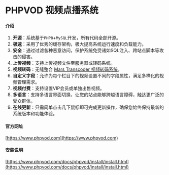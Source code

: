 # PHPVOD 视频点播系统

#### 介绍
1. **开源**：系统基于`PHP8`+`MySQL`开发，所有代码全部开源。
2. **极速**：采用了优秀的缓存架构，极大提高系统运行速度和负载能力。
3. **安全**：通过过滤各种恶意访问，保护系统免受诸如SQL注入、跨站点脚本等攻击的侵害。
4. **上传视频**：支持上传视频文件至服务器或转码系统。
5. **视频转码**：无缝整合 [Mars Transcoder 视频转码系统](https://www.phpvod.com/mars.html)。
6. **自定义字段**：允许为每个栏目下的视频设置不同的字段属性，满足多样化的视频管理需求。
7. **视频付费**：支持设置VIP会员或单独出售视频。
8. **多语言**：支持多语言界面切换，让您的站点能够跨越语言障碍，触达更广泛的受众群体。
9. **在线更新**：只需简单点击几下鼠标即可完成更新操作，确保您始终保持最新的系统版本和功能体验。

#### 官方网址
[https://www.phpvod.com](https://www.phpvod.com)

#### 安装说明
[https://www.phpvod.com/docs/phpvod/install/install.html](https://www.phpvod.com/docs/phpvod/install/install.html)

